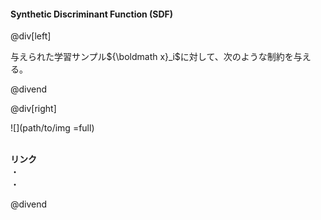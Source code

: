 #### Synthetic Discriminant Function (SDF)

@div[left]

与えられた学習サンプル${\boldmath x}_i$に対して、次のような制約を与える。

@divend

@div[right]

![](path/to/img =full)<br>
<br>

__リンク__<br>
・[](url)<br>
・[](url)<br>

@divend